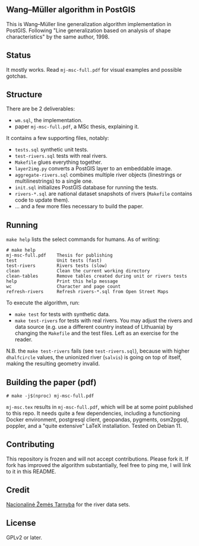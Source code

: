Wang–Müller algorithm in PostGIS
--------------------------------

This is Wang–Müller line generalization algorithm implementation in PostGIS.
Following "Line generalization based on analysis of shape characteristics" by
the same author, 1998.

Status
------

It mostly works. Read `mj-msc-full.pdf` for visual examples and possible
gotchas.

Structure
---------

There are be 2 deliverables:

- `wm.sql`, the implementation.
- paper `mj-msc-full.pdf`, a MSc thesis, explaining it.

It contains a few supporting files, notably:

- `tests.sql` synthetic unit tests.
- `test-rivers.sql` tests with real rivers.
- `Makefile` glues everything together.
- `layer2img.py` converts a PostGIS layer to an embeddable image.
- `aggregate-rivers.sql` combines multiple river objects (linestrings or
  multilinestrings) to a single one.
- `init.sql` initializes PostGIS database for running the tests.
- `rivers-*.sql` are national dataset snapshots of rivers (`Makefile`
  contains code to update them).
- ... and a few more files necessary to build the paper.

Running
-------

`make help` lists the select commands for humans. As of writing:

```
# make help
mj-msc-full.pdf    Thesis for publishing
test               Unit tests (fast)
test-rivers        Rivers tests (slow)
clean              Clean the current working directory
clean-tables       Remove tables created during unit or rivers tests
help               Print this help message
wc                 Character and page count
refresh-rivers     Refresh rivers-*.sql from Open Street Maps
```

To execute the algorithm, run:

- `make test` for tests with synthetic data.
- `make test-rivers` for tests with real rivers. You may adjust the rivers and
  data source (e.g. use a different country instead of Lithuania) by changing
  the `Makefile` and the test files. Left as an exercise for the reader.

N.B. the `make test-rivers` fails (see `test-rivers.sql`), because with higher
`dhalfcircle` values, the unionized river (`salvis`) is going on top of itself,
making the resulting geometry invalid.

Building the paper (pdf)
------------------------

```
# make -j$(nproc) mj-msc-full.pdf
```

`mj-msc.tex` results in `mj-msc-full.pdf`, which will be at some point
published to this repo. It needs quite a few dependencies, including a
functioning Docker environment, postgresql client, geopandas, pygments,
osm2pgsql, poppler, and a "quite extensive" LaTeX installation. Tested on
Debian 11.

Contributing
------------

This repository is frozen and will not accept contributions. Please fork it.
If fork has improved the algorithm substantially, feel free to ping me, I will
link to it in this README.

Credit
------

[Nacionalinė Žemės Tarnyba](http://nzt.lt/) for the river data sets.


License
-------

GPLv2 or later.

